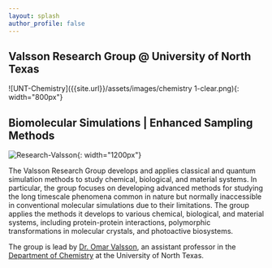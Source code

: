 ```yaml
---
layout: splash
author_profile: false
---
```


## Valsson Research Group @ University of North Texas

![UNT-Chemistry]({{site.url}}/assets/images/chemistry 1-clear.png){: width="800px"}

## Biomolecular Simulations | Enhanced Sampling Methods

![Research-Valsson]({{site.url}}/assets/images/research-valsson.png){: width="1200px"}

The Valsson Research Group develops and applies classical and quantum simulation methods to study chemical, biological, and material systems. In particular, the group focuses on developing advanced methods for studying the long timescale phenomena common in nature but normally inaccessible in conventional molecular simulations due to their limitations. The group applies the methods it develops to various chemical, biological, and material systems, including protein-protein interactions, polymorphic transformations in molecular crystals, and photoactive biosystems.

The group is lead by [Dr. Omar Valsson]({{site.url}}/members/omar-valsson), an assistant professor in the [Department of Chemistry](https://chemistry.unt.edu/) at the University of North Texas.
